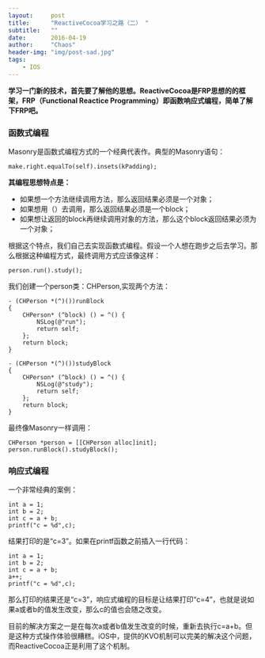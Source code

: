 ```yaml
---
layout:     post
title:      "ReactiveCocoa学习之路（二） "
subtitle:   ""
date:       2016-04-19
author:     "Chaos"
header-img: "img/post-sad.jpg"
tags:
    - IOS
---
```

**学习一门新的技术，首先要了解他的思想。ReactiveCocoa是FRP思想的的框架，FRP（Functional Reactice Programming）即函数响应式编程，简单了解下FRP吧。**

### 函数式编程

Masonry是函数式编程方式的一个经典代表作。典型的Masonry语句：

```
make.right.equalTo(self).insets(kPadding);
```

**其编程思想特点是：**

- 如果想一个方法继续调用方法，那么返回结果必须是一个对象；
- 如果想用（）去调用，那么返回结果必须是一个block；
- 如果想让返回的block再继续调用对象的方法，那么这个block返回结果必须为一个对象；

根据这个特点，我们自己去实现函数式编程。假设一个人想在跑步之后去学习。那么根据这种编程方式，最终调用方式应该像这样：

```
person.run().study();
```

我们创建一个person类：CHPerson,实现两个方法：

```
- (CHPerson *(^)())runBlock
{
    CHPerson* (^block) () = ^() {
        NSLog(@"run");
        return self;
    };
    return block;
}

- (CHPerson *(^)())studyBlock
{
    CHPerson* (^block) () = ^() {
        NSLog(@"study");
        return self;
    };
    return block;
}
```

最终像Masonry一样调用：

```
CHPerson *person = [[CHPerson alloc]init];
person.runBlock().studyBlock();
```

### 响应式编程
一个非常经典的案例：

```
int a = 1;
int b = 2;
int c = a + b;
printf("c = %d",c);
```

结果打印的是“c=3”。如果在printf函数之前插入一行代码：

```
int a = 1;
int b = 2;
int c = a + b;
a++;
printf("c = %d",c);
```
那么打印的结果还是“c=3”，响应式编程的目标是让结果打印“c=4”，也就是说如果a或者b的值发生改变，那么c的值也会随之改变。

目前的解决方案之一是在每次a或者b值发生改变的时候，重新去执行c=a+b。但是这种方式操作体验很糟糕。iOS中，提供的KVO机制可以完美的解决这个问题，而ReactiveCocoa正是利用了这个机制。






































